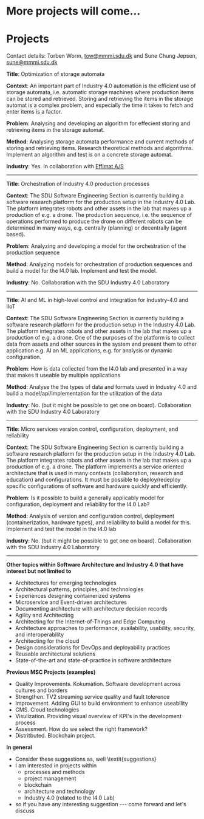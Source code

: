# More projects will come...

# Projects
Contact details: Torben Worm, tow@mmmi.sdu.dk and Sune Chung Jepsen, sune@mmmi.sdu.dk

**Title**: Optimization of storage automata

**Context**: An important part of Industry 4.0 automation is the efficient use of storage automata, i.e. automatic storage machines where production items can be stored and retrieved.
Storing and retrieving the items in the storage automat is a complex problem, and especially the time it takes to fetch and enter items is a factor.

**Problem**: Analysing and developing an algorithm for effecient storing and retrieving items in the storage automat.

**Method**: Analysing storage automata performance and current methods of storing and retrieving items. Research theoretical methods and algorithms. Implement an algorithm and test is on a concrete storage automat.

**Industry**: Yes. In collaboration with [Effimat A/S](https://effimat.com)

 __________________________________________________________________________________________________________________________________________________________________________________

**Title**: Orchestration of Industry 4.0 production processes

**Context**: The SDU Software Engineering Section is currently building a software research platform for the production setup in the Industry 4.0 Lab. The platform integrates robots and other assets in the lab that makes up a production of e.g. a drone. The production sequence, i.e. the sequence of operations performed to produce the drone on different robots can be determined in many ways, e.g. centrally (planning) or decentrally (agent based).

**Problem**: Analyzing and developing a model for the orchestration of the production sequence

**Method**: Analyzing models for orchestration of production sequences and build a model for the I4.0 lab. Implement and test the model.

**Industry**: No. Collaboration with the SDU Industry 4.0 Laboratory

 __________________________________________________________________________________________________________________________________________________________________________________

**Title**: AI and ML in high-level control and integration for Industry-4.0 and IIoT

**Context**: The SDU Software Engineering Section is currently building a software research platform for the production setup in the Industry 4.0 Lab. The platform integrates robots and other assets in the lab that makes up a production of e.g. a drone. One of the purposes of the platform is to collect data from assets and other sources in the system and present them to other application e.g. AI an ML applications, e.g. for analysis or dynamic configuration. 

**Problem**: How is data collected from the I4.0 lab and presented in a way that makes it useable by multiple applications 

**Method**: Analyse the the types of data and formats used in Industry 4.0 and build a model/api/implementation for the utilization of the data 

**Industry**: No. (but it might be possible to get one on board). Collaboration with the SDU Industry 4.0 Laboratory

 __________________________________________________________________________________________________________________________________________________________________________________

**Title**: Micro services version control, configuration, deployment, and reliability 

**Context**: The SDU Software Engineering Section is currently building a software research platform for the production setup in the Industry 4.0 Lab. The platform integrates robots and other assets in the lab that makes up a production of e.g. a drone. The platform implements a service oriented architecture that is used in many contexts (collaboration, research and education) and configurations. It must be possible to deploy/redeploy specific configurations of software and hardware quickly and efficiently.

**Problem**: Is it possible to build a generally applicably model for configuration, deployment and reliability for the I4.0 Lab? 

**Method**: Analysis of version and configuration control, deployment (containerization, hardware types), and reliability to build a model for this. Implement and test the model in the I4.0 lab 

**Industry**: No. (but it might be possible to get one on board). Collaboration with the SDU Industry 4.0 Laboratory

 __________________________________________________________________________________________________________________________________________________________________________________

**Other topics within Software Architecture and Industry 4.0 that have interest but not limited to**
- Architectures for emerging technologies
- Architectural patterns, principles, and technologies
- Experiences designing containerized systems
- Microservice and Event-driven architectures
- Documenting architecture with architecture decision records
- Agility and Architecting
- Architecting for the Internet-of-Things and Edge Computing
- Architecture approaches to performance, availability, usability, security, and interoperability
- Architecting for the cloud
- Design considerations for DevOps and deployability practices
- Reusable architectural solutions
- State-of-the-art and state-of-practice in software architecture

**Previous MSC Projects (examples)**
- Quality Improvements. Kokumation. Software development across cultures and borders
- Strengthen. TV2 streaming service quality and fault tolerence
- Improvement. Adding GUI to build environment to enhance useability
- CMS. Cloud technologies
- Visulization. Providing visual overview of KPI's in the development process
- Assessment. How do we select the right framework?
- Distritbuted. Blockchain project.

**In general**
- Consider these suggestions as, well \textit{suggestions}
- I am interested in projects within
  - processes and methods
  - project management
  - blockchain
  - architecture and technology
  - Industry 4.0 (related to the I4.0 Lab)
- so if you have any interesting suggestion --- come forward and let's discuss
